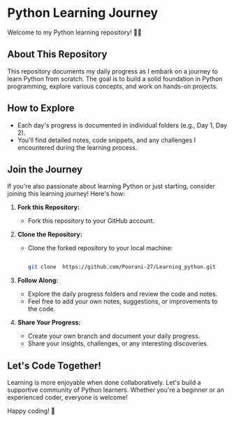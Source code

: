 # Python Learning Journey

Welcome to my Python learning repository! 🐍✨

## About This Repository

This repository documents my daily progress as I embark on a journey to learn Python from scratch. The goal is to build a solid foundation in Python programming, explore various concepts, and work on hands-on projects.

## How to Explore

- Each day's progress is documented in individual folders (e.g., Day 1, Day 2).
- You'll find detailed notes, code snippets, and any challenges I encountered during the learning process.

## Join the Journey

If you're also passionate about learning Python or just starting, consider joining this learning journey! Here's how:

1. **Fork this Repository:**
   - Fork this repository to your GitHub account.

2. **Clone the Repository:**
   - Clone the forked repository to your local machine:
     ```bash

     git clone  https://github.com/Poorani-27/Learning_python.git
     ```

3. **Follow Along:**
   - Explore the daily progress folders and review the code and notes.
   - Feel free to add your own notes, suggestions, or improvements to the code.

4. **Share Your Progress:**
   - Create your own branch and document your daily progress.
   - Share your insights, challenges, or any interesting discoveries.


## Let's Code Together!

Learning is more enjoyable when done collaboratively. Let's build a supportive community of Python learners. Whether you're a beginner or an experienced coder, everyone is welcome!

Happy coding! 🚀
